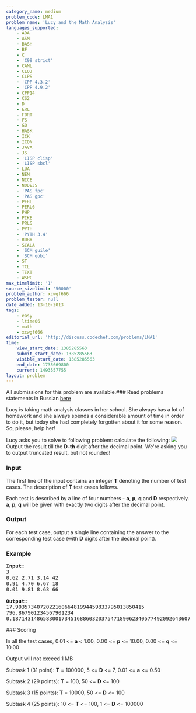```yaml
---
category_name: medium
problem_code: LMA1
problem_name: 'Lucy and the Math Analysis'
languages_supported:
    - ADA
    - ASM
    - BASH
    - BF
    - C
    - 'C99 strict'
    - CAML
    - CLOJ
    - CLPS
    - 'CPP 4.3.2'
    - 'CPP 4.9.2'
    - CPP14
    - CS2
    - D
    - ERL
    - FORT
    - FS
    - GO
    - HASK
    - ICK
    - ICON
    - JAVA
    - JS
    - 'LISP clisp'
    - 'LISP sbcl'
    - LUA
    - NEM
    - NICE
    - NODEJS
    - 'PAS fpc'
    - 'PAS gpc'
    - PERL
    - PERL6
    - PHP
    - PIKE
    - PRLG
    - PYTH
    - 'PYTH 3.4'
    - RUBY
    - SCALA
    - 'SCM guile'
    - 'SCM qobi'
    - ST
    - TCL
    - TEXT
    - WSPC
max_timelimit: '1'
source_sizelimit: '50000'
problem_author: xcwgf666
problem_tester: null
date_added: 13-10-2013
tags:
    - easy
    - ltime06
    - math
    - xcwgf666
editorial_url: 'http://discuss.codechef.com/problems/LMA1'
time:
    view_start_date: 1385285563
    submit_start_date: 1385285563
    visible_start_date: 1385285563
    end_date: 1735669800
    current: 1493557755
layout: problem
---
```

All submissions for this problem are available.###  Read problems statements in Russian [here](http://www.codechef.com/download/translated/LTIME06/russian/LMA1.pdf)

Lucy is taking math analysis classes in her school. She always has a lot of homework and she always spends a considerable amount of time in order to do it, but today she had completely forgotten about it for some reason. So, please, help her!

Lucy asks you to solve to following problem: calculate the following:
 ![](//www.codechef.com/download/CodeCogsEqn-7.gif)
 Output the result till the **D-th** digit after the decimal point. We're asking you to output truncated result, but not rounded!

### Input

The first line of the input contains an integer **T** denoting the number of test cases. The description of **T** test cases follows.

Each test is described by a line of four numbers - **a**, **p**, **q** and **D** respectively. **a**, **p**, **q** will be given with exactly two digits after the decimal point.

### Output

For each test case, output a single line containing the answer to the corresponding test case (with **D** digits after the decimal point).

### Example

<pre><b>Input:</b>
3
0.62 2.71 3.14 42
0.91 4.70 6.67 18
0.01 9.81 8.63 66

<b>Output:</b>
17.903573407202216066481994459833795013850415
796.867901234567901234
0.187143148658300173451688603203754718906234057749209264360779512294
</pre>### Scoring

In all the test cases, 0.01 <= **a** < 1.00, 0.00 <= **p** <= 10.00, 0.00 <= **q** <= 10.00

Output will not exceed 1 MB

Subtask 1 (31 point): **T** = 100000, 5 <= **D** <= 7, 0.01 <= **a** <= 0.50

Subtask 2 (29 points): **T** = 100, 50 <= **D** <= 100

Subtask 3 (15 points): **T** = 10000, 50 <= **D** <= 100

Subtask 4 (25 points): 10 <= **T** <= 100, 1 <= **D** <= 100000
